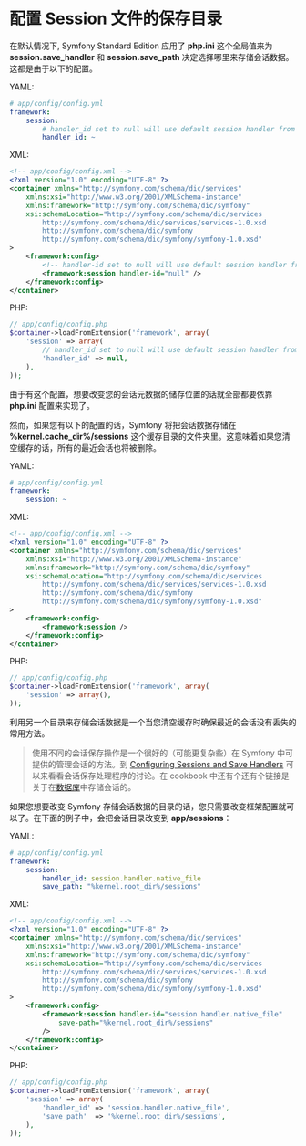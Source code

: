 # 配置 Session 文件的保存目录

在默认情况下, Symfony Standard Edition 应用了 **php.ini** 这个全局值来为 **session.save_handler** 和 **session.save_path** 决定选择哪里来存储会话数据。这都是由于以下的配置。

YAML:

```YAML
# app/config/config.yml
framework:
    session:
        # handler_id set to null will use default session handler from php.ini
        handler_id: ~
```

XML:

```XML
<!-- app/config/config.xml -->
<?xml version="1.0" encoding="UTF-8" ?>
<container xmlns="http://symfony.com/schema/dic/services"
    xmlns:xsi="http://www.w3.org/2001/XMLSchema-instance"
    xmlns:framework="http://symfony.com/schema/dic/symfony"
    xsi:schemaLocation="http://symfony.com/schema/dic/services
        http://symfony.com/schema/dic/services/services-1.0.xsd
        http://symfony.com/schema/dic/symfony
        http://symfony.com/schema/dic/symfony/symfony-1.0.xsd"
>
    <framework:config>
        <!-- handler-id set to null will use default session handler from php.ini -->
        <framework:session handler-id="null" />
    </framework:config>
</container>
```

PHP:

```PHP
// app/config/config.php
$container->loadFromExtension('framework', array(
    'session' => array(
        // handler_id set to null will use default session handler from php.ini
        'handler_id' => null,
    ),
));
```

由于有这个配置，想要改变您的会话元数据的储存位置的话就全部都要依靠 **php.ini** 配置来实现了。

然而，如果您有以下的配置的话，Symfony 将把会话数据存储在 **%kernel.cache_dir%/sessions** 这个缓存目录的文件夹里。这意味着如果您清空缓存的话，所有的最近会话也将被删除。

YAML:

```YAML
# app/config/config.yml
framework:
    session: ~
```

XML:

```XML
<!-- app/config/config.xml -->
<?xml version="1.0" encoding="UTF-8" ?>
<container xmlns="http://symfony.com/schema/dic/services"
    xmlns:xsi="http://www.w3.org/2001/XMLSchema-instance"
    xmlns:framework="http://symfony.com/schema/dic/symfony"
    xsi:schemaLocation="http://symfony.com/schema/dic/services
        http://symfony.com/schema/dic/services/services-1.0.xsd
        http://symfony.com/schema/dic/symfony
        http://symfony.com/schema/dic/symfony/symfony-1.0.xsd"
>
    <framework:config>
        <framework:session />
    </framework:config>
</container>
```

PHP:

```PHP
// app/config/config.php
$container->loadFromExtension('framework', array(
    'session' => array(),
));
```

利用另一个目录来存储会话数据是一个当您清空缓存时确保最近的会话没有丢失的常用方法。

> 使用不同的会话保存操作是一个很好的（可能更复杂些）在 Symfony 中可提供的管理会话的方法。到  [Configuring Sessions and Save Handlers](http://symfony.com/doc/current/components/http_foundation/session_configuration.html) 可以来看看会话保存处理程序的讨论。在 cookbook 中还有个还有个链接是关于在[数据库](http://symfony.com/doc/current/cookbook/configuration/pdo_session_storage.html)中存储会话的。

如果您想要改变 Symfony 存储会话数据的目录的话，您只需要改变框架配置就可以了。在下面的例子中，会把会话目录改变到 **app/sessions**：

YAML:

```YAML
# app/config/config.yml
framework:
    session:
        handler_id: session.handler.native_file
        save_path: "%kernel.root_dir%/sessions"
```

XML:

```XML
<!-- app/config/config.xml -->
<?xml version="1.0" encoding="UTF-8" ?>
<container xmlns="http://symfony.com/schema/dic/services"
    xmlns:xsi="http://www.w3.org/2001/XMLSchema-instance"
    xmlns:framework="http://symfony.com/schema/dic/symfony"
    xsi:schemaLocation="http://symfony.com/schema/dic/services
        http://symfony.com/schema/dic/services/services-1.0.xsd
        http://symfony.com/schema/dic/symfony
        http://symfony.com/schema/dic/symfony/symfony-1.0.xsd"
>
    <framework:config>
        <framework:session handler-id="session.handler.native_file"
            save-path="%kernel.root_dir%/sessions"
        />
    </framework:config>
</container>
```

PHP:

```PHP
// app/config/config.php
$container->loadFromExtension('framework', array(
    'session' => array(
        'handler_id' => 'session.handler.native_file',
        'save_path'  => '%kernel.root_dir%/sessions',
    ),
));
```